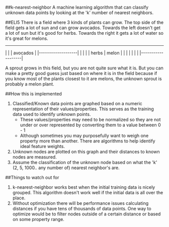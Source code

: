 ##k-nearest-neighbor
A machine learning algorithm that can classify unknown data points by looking at the 'k' number of nearest neighbors.


##ELI5
There is a field where 3 kinds of plants can grow.
The top side of the field gets a lot of sun and can grow avocados.
Towards the left doesn't get a lot of sun but it's good for herbs.
Towards the right it gets a lot of water so it's great for melons.
_ _ _ _ _ _ _ _ _ _ _
|                   |
|      avocados     |
|-------------------|
|         |         |
|  herbs  |  melon  |
|         |         |
|         |         |
|-------------------|

A sprout grows in this field, but you are not quite sure what it is.
But you can make a pretty good guess just based on where it is in the field because if you know most of the plants closest to it are melons, the unknown sprout is probably a melon plant.


##How this is implemented
1. Classified/Known data points are graphed based on a numeric representation of their values/properties. This serves as the training data used to identify unknown points.
    - These values/properties may need to be normalized so they are not under or over represented by converting them to a value between 0 - 1
    - Although sometimes you may purposefully want to weigh one property more than another. There are algorithms to help identify ideal feature weights.
2. Unknown nodes are plotted on this graph and their distances to known nodes are measured.
3. Assume the classification of the unknown node based on what the 'k' (2, 5, 1000.. any number of) nearest neighbor's are.


##Things to watch out for
1. k-nearest-neighbor works best when the initial training data is nicely grouped. This algorithm doesn't work well if the initial data is all over the place.
2. Without optimization there will be performance issues calculating distances if you have tens of thousands of data points. One way to optimize would be to filter nodes outside of a certain distance or based on some property range.
